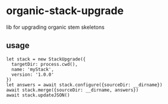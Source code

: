 # organic-stack-upgrade

lib for upgrading organic stem skeletons

## usage

```
let stack = new StackUpgrade({
  targetDir: process.cwd(),
  name: 'myStack',
  version: '1.0.0'
})
let answers = await stack.configure({sourceDir: __dirname})
await stack.merge({sourceDir: __dirname, answers})
await stack.updateJSON()
```
